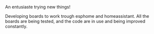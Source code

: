 An entusiaste trying new things!

Developing boards to work trough esphome and homeassistant.
All the boards are being tested, and the code are in use and being improved constantly.
